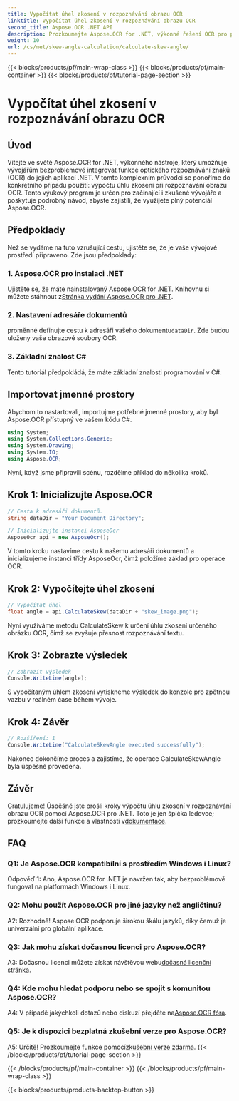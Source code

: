 ```yaml
---
title: Vypočítat úhel zkosení v rozpoznávání obrazu OCR
linktitle: Vypočítat úhel zkosení v rozpoznávání obrazu OCR
second_title: Aspose.OCR .NET API
description: Prozkoumejte Aspose.OCR for .NET, výkonné řešení OCR pro přesné rozpoznávání textu ve vašich aplikacích C#.
weight: 10
url: /cs/net/skew-angle-calculation/calculate-skew-angle/
---
```


{{< blocks/products/pf/main-wrap-class >}}
{{< blocks/products/pf/main-container >}}
{{< blocks/products/pf/tutorial-page-section >}}

# Vypočítat úhel zkosení v rozpoznávání obrazu OCR

## Úvod

Vítejte ve světě Aspose.OCR for .NET, výkonného nástroje, který umožňuje vývojářům bezproblémově integrovat funkce optického rozpoznávání znaků (OCR) do jejich aplikací .NET. V tomto komplexním průvodci se ponoříme do konkrétního případu použití: výpočtu úhlu zkosení při rozpoznávání obrazu OCR. Tento výukový program je určen pro začínající i zkušené vývojáře a poskytuje podrobný návod, abyste zajistili, že využijete plný potenciál Aspose.OCR.

## Předpoklady

Než se vydáme na tuto vzrušující cestu, ujistěte se, že je vaše vývojové prostředí připraveno. Zde jsou předpoklady:

### 1. Aspose.OCR pro instalaci .NET

 Ujistěte se, že máte nainstalovaný Aspose.OCR for .NET. Knihovnu si můžete stáhnout z[Stránka vydání Aspose.OCR pro .NET](https://releases.aspose.com/ocr/net/).

### 2. Nastavení adresáře dokumentů

 proměnné definujte cestu k adresáři vašeho dokumentu`dataDir`. Zde budou uloženy vaše obrazové soubory OCR.

### 3. Základní znalost C#

Tento tutoriál předpokládá, že máte základní znalosti programování v C#.

## Importovat jmenné prostory

Abychom to nastartovali, importujme potřebné jmenné prostory, aby byl Aspose.OCR přístupný ve vašem kódu C#.

```csharp
using System;
using System.Collections.Generic;
using System.Drawing;
using System.IO;
using Aspose.OCR;
```

Nyní, když jsme připravili scénu, rozdělme příklad do několika kroků.

## Krok 1: Inicializujte Aspose.OCR

```csharp
// Cesta k adresáři dokumentů.
string dataDir = "Your Document Directory";

// Inicializujte instanci AsposeOcr
AsposeOcr api = new AsposeOcr();
```

V tomto kroku nastavíme cestu k našemu adresáři dokumentů a inicializujeme instanci třídy AsposeOcr, čímž položíme základ pro operace OCR.

## Krok 2: Vypočítejte úhel zkosení

```csharp
// Vypočítat úhel
float angle = api.CalculateSkew(dataDir + "skew_image.png");
```

Nyní využíváme metodu CalculateSkew k určení úhlu zkosení určeného obrázku OCR, čímž se zvyšuje přesnost rozpoznávání textu.

## Krok 3: Zobrazte výsledek

```csharp
// Zobrazit výsledek
Console.WriteLine(angle);
```

S vypočítaným úhlem zkosení vytiskneme výsledek do konzole pro zpětnou vazbu v reálném čase během vývoje.

## Krok 4: Závěr

```csharp
// Rozšíření: 1
Console.WriteLine("CalculateSkewAngle executed successfully");
```

Nakonec dokončíme proces a zajistíme, že operace CalculateSkewAngle byla úspěšně provedena.

## Závěr

 Gratulujeme! Úspěšně jste prošli kroky výpočtu úhlu zkosení v rozpoznávání obrazu OCR pomocí Aspose.OCR pro .NET. Toto je jen špička ledovce; prozkoumejte další funkce a vlastnosti v[dokumentace](https://reference.aspose.com/ocr/net/).

## FAQ

### Q1: Je Aspose.OCR kompatibilní s prostředím Windows i Linux?

Odpověď 1: Ano, Aspose.OCR for .NET je navržen tak, aby bezproblémově fungoval na platformách Windows i Linux.

### Q2: Mohu použít Aspose.OCR pro jiné jazyky než angličtinu?

A2: Rozhodně! Aspose.OCR podporuje širokou škálu jazyků, díky čemuž je univerzální pro globální aplikace.

### Q3: Jak mohu získat dočasnou licenci pro Aspose.OCR?

 A3: Dočasnou licenci můžete získat návštěvou webu[dočasná licenční stránka](https://purchase.aspose.com/temporary-license/).

### Q4: Kde mohu hledat podporu nebo se spojit s komunitou Aspose.OCR?

 A4: V případě jakýchkoli dotazů nebo diskuzí přejděte na[Aspose.OCR fóra](https://forum.aspose.com/c/ocr/16).

### Q5: Je k dispozici bezplatná zkušební verze pro Aspose.OCR?

A5: Určitě! Prozkoumejte funkce pomocí[zkušební verze zdarma](https://releases.aspose.com/).
{{< /blocks/products/pf/tutorial-page-section >}}

{{< /blocks/products/pf/main-container >}}
{{< /blocks/products/pf/main-wrap-class >}}

{{< blocks/products/products-backtop-button >}}
